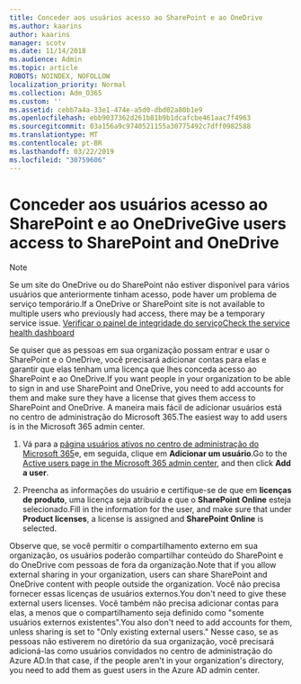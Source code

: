 ```yaml
---
title: Conceder aos usuários acesso ao SharePoint e ao OneDrive
ms.author: kaarins
author: kaarins
manager: scotv
ms.date: 11/14/2018
ms.audience: Admin
ms.topic: article
ROBOTS: NOINDEX, NOFOLLOW
localization_priority: Normal
ms.collection: Adm_O365
ms.custom: ''
ms.assetid: cebb7a4a-33e1-474e-a5d0-dbd02a80b1e9
ms.openlocfilehash: ebb9037362d261b81b9b1dcafcbe461aac7f4963
ms.sourcegitcommit: 03a156a9c9740521155a30775492c7dff0982588
ms.translationtype: MT
ms.contentlocale: pt-BR
ms.lasthandoff: 03/22/2019
ms.locfileid: "30759606"
---
```

# <a name="give-users-access-to-sharepoint-and-onedrive"></a><span data-ttu-id="7f55f-102">Conceder aos usuários acesso ao SharePoint e ao OneDrive</span><span class="sxs-lookup"><span data-stu-id="7f55f-102">Give users access to SharePoint and OneDrive</span></span>

> [!NOTE]
> <span data-ttu-id="7f55f-103">Se um site do OneDrive ou do SharePoint não estiver disponível para vários usuários que anteriormente tinham acesso, pode haver um problema de serviço temporário.</span><span class="sxs-lookup"><span data-stu-id="7f55f-103">If a OneDrive or SharePoint site is not available to multiple users who previously had access, there may be a temporary service issue.</span></span> [<span data-ttu-id="7f55f-104">Verificar o painel de integridade do serviço</span><span class="sxs-lookup"><span data-stu-id="7f55f-104">Check the service health dashboard</span></span>](https://portal.office.com/adminportal/home#/servicehealth)
  
<span data-ttu-id="7f55f-105">Se quiser que as pessoas em sua organização possam entrar e usar o SharePoint e o OneDrive, você precisará adicionar contas para elas e garantir que elas tenham uma licença que lhes conceda acesso ao SharePoint e ao OneDrive.</span><span class="sxs-lookup"><span data-stu-id="7f55f-105">If you want people in your organization to be able to sign in and use SharePoint and OneDrive, you need to add accounts for them and make sure they have a license that gives them access to SharePoint and OneDrive.</span></span> <span data-ttu-id="7f55f-106">A maneira mais fácil de adicionar usuários está no centro de administração do Microsoft 365.</span><span class="sxs-lookup"><span data-stu-id="7f55f-106">The easiest way to add users is in the Microsoft 365 admin center.</span></span>
  
1. <span data-ttu-id="7f55f-107">Vá para a [página usuários ativos no centro de administração do Microsoft 365](https://portal.office.com/adminportal/home#/users)e, em seguida, clique em **Adicionar um usuário**.</span><span class="sxs-lookup"><span data-stu-id="7f55f-107">Go to the [Active users page in the Microsoft 365 admin center](https://portal.office.com/adminportal/home#/users), and then click **Add a user**.</span></span>
    
2. <span data-ttu-id="7f55f-108">Preencha as informações do usuário e certifique-se de que em **licenças de produto**, uma licença seja atribuída e que o **SharePoint Online** esteja selecionado.</span><span class="sxs-lookup"><span data-stu-id="7f55f-108">Fill in the information for the user, and make sure that under **Product licenses**, a license is assigned and **SharePoint Online** is selected.</span></span> 
    
<span data-ttu-id="7f55f-109">Observe que, se você permitir o compartilhamento externo em sua organização, os usuários poderão compartilhar conteúdo do SharePoint e do OneDrive com pessoas de fora da organização.</span><span class="sxs-lookup"><span data-stu-id="7f55f-109">Note that if you allow external sharing in your organization, users can share SharePoint and OneDrive content with people outside the organization.</span></span> <span data-ttu-id="7f55f-110">Você não precisa fornecer essas licenças de usuários externos.</span><span class="sxs-lookup"><span data-stu-id="7f55f-110">You don't need to give these external users licenses.</span></span> <span data-ttu-id="7f55f-111">Você também não precisa adicionar contas para elas, a menos que o compartilhamento seja definido como "somente usuários externos existentes".</span><span class="sxs-lookup"><span data-stu-id="7f55f-111">You also don't need to add accounts for them, unless sharing is set to "Only existing external users."</span></span> <span data-ttu-id="7f55f-112">Nesse caso, se as pessoas não estiverem no diretório da sua organização, você precisará adicioná-las como usuários convidados no centro de administração do Azure AD.</span><span class="sxs-lookup"><span data-stu-id="7f55f-112">In that case, if the people aren't in your organization's directory, you need to add them as guest users in the Azure AD admin center.</span></span>
  

